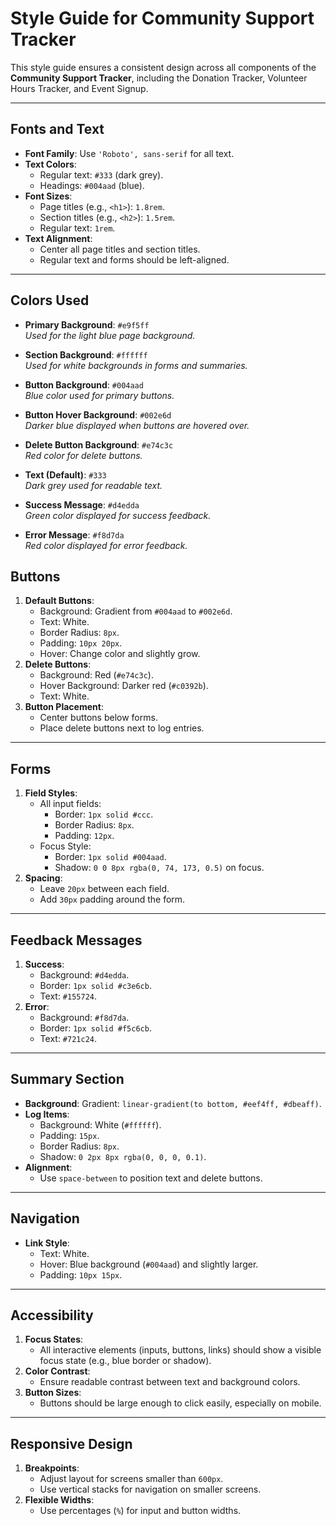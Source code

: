 # Style Guide for Community Support Tracker

This style guide ensures a consistent design across all components of the **Community Support Tracker**, including the Donation Tracker, Volunteer Hours Tracker, and Event Signup.

---

## Fonts and Text
- **Font Family**: Use `'Roboto', sans-serif` for all text.
- **Text Colors**:
  - Regular text: `#333` (dark grey).
  - Headings: `#004aad` (blue).
- **Font Sizes**:
  - Page titles (e.g., `<h1>`): `1.8rem`.
  - Section titles (e.g., `<h2>`): `1.5rem`.
  - Regular text: `1rem`.
- **Text Alignment**:
  - Center all page titles and section titles.
  - Regular text and forms should be left-aligned.

---

## Colors Used

- **Primary Background**: `#e9f5ff`  
  *Used for the light blue page background.*

- **Section Background**: `#ffffff`  
  *Used for white backgrounds in forms and summaries.*

- **Button Background**: `#004aad`  
  *Blue color used for primary buttons.*

- **Button Hover Background**: `#002e6d`  
  *Darker blue displayed when buttons are hovered over.*

- **Delete Button Background**: `#e74c3c`  
  *Red color for delete buttons.*

- **Text (Default)**: `#333`  
  *Dark grey used for readable text.*

- **Success Message**: `#d4edda`  
  *Green color displayed for success feedback.*

- **Error Message**: `#f8d7da`  
  *Red color displayed for error feedback.*

## Buttons
1. **Default Buttons**:
   - Background: Gradient from `#004aad` to `#002e6d`.
   - Text: White.
   - Border Radius: `8px`.
   - Padding: `10px 20px`.
   - Hover: Change color and slightly grow.
2. **Delete Buttons**:
   - Background: Red (`#e74c3c`).
   - Hover Background: Darker red (`#c0392b`).
   - Text: White.
3. **Button Placement**:
   - Center buttons below forms.
   - Place delete buttons next to log entries.

---

## Forms
1. **Field Styles**:
   - All input fields:
     - Border: `1px solid #ccc`.
     - Border Radius: `8px`.
     - Padding: `12px`.
   - Focus Style:
     - Border: `1px solid #004aad`.
     - Shadow: `0 0 8px rgba(0, 74, 173, 0.5)` on focus.
2. **Spacing**:
   - Leave `20px` between each field.
   - Add `30px` padding around the form.

---

## Feedback Messages
1. **Success**:
   - Background: `#d4edda`.
   - Border: `1px solid #c3e6cb`.
   - Text: `#155724`.
2. **Error**:
   - Background: `#f8d7da`.
   - Border: `1px solid #f5c6cb`.
   - Text: `#721c24`.

---

## Summary Section
- **Background**: Gradient: `linear-gradient(to bottom, #eef4ff, #dbeaff)`.
- **Log Items**:
  - Background: White (`#ffffff`).
  - Padding: `15px`.
  - Border Radius: `8px`.
  - Shadow: `0 2px 8px rgba(0, 0, 0, 0.1)`.
- **Alignment**:
  - Use `space-between` to position text and delete buttons.

---

## Navigation
- **Link Style**:
  - Text: White.
  - Hover: Blue background (`#004aad`) and slightly larger.
  - Padding: `10px 15px`.

---

## Accessibility
1. **Focus States**:
   - All interactive elements (inputs, buttons, links) should show a visible focus state (e.g., blue border or shadow).
2. **Color Contrast**:
   - Ensure readable contrast between text and background colors.
3. **Button Sizes**:
   - Buttons should be large enough to click easily, especially on mobile.

---

## Responsive Design
1. **Breakpoints**:
   - Adjust layout for screens smaller than `600px`.
   - Use vertical stacks for navigation on smaller screens.
2. **Flexible Widths**:
   - Use percentages (`%`) for input and button widths.